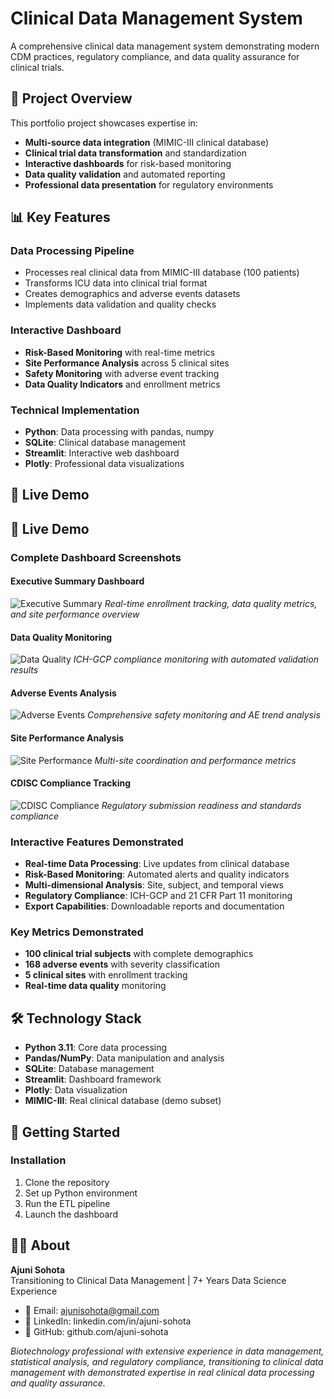 # Clinical Data Management System

A comprehensive clinical data management system demonstrating modern CDM practices, regulatory compliance, and data quality assurance for clinical trials.

## 🎯 Project Overview

This portfolio project showcases expertise in:
- **Multi-source data integration** (MIMIC-III clinical database)
- **Clinical trial data transformation** and standardization
- **Interactive dashboards** for risk-based monitoring
- **Data quality validation** and automated reporting
- **Professional data presentation** for regulatory environments

## 📊 Key Features

### Data Processing Pipeline
- Processes real clinical data from MIMIC-III database (100 patients)
- Transforms ICU data into clinical trial format
- Creates demographics and adverse events datasets
- Implements data validation and quality checks

### Interactive Dashboard
- **Risk-Based Monitoring** with real-time metrics
- **Site Performance Analysis** across 5 clinical sites
- **Safety Monitoring** with adverse event tracking
- **Data Quality Indicators** and enrollment metrics

### Technical Implementation
- **Python**: Data processing with pandas, numpy
- **SQLite**: Clinical database management
- **Streamlit**: Interactive web dashboard
- **Plotly**: Professional data visualizations

## 🚀 Live Demo

## 🚀 Live Demo

### **Complete Dashboard Screenshots**

#### Executive Summary Dashboard
![Executive Summary](assets/dashboard_screenshots/01_executive_summary.png)
*Real-time enrollment tracking, data quality metrics, and site performance overview*

#### Data Quality Monitoring
![Data Quality](assets/dashboard_screenshots/02_data_quality.png)
*ICH-GCP compliance monitoring with automated validation results*

#### Adverse Events Analysis
![Adverse Events](assets/dashboard_screenshots/03_adverse_events.png)
*Comprehensive safety monitoring and AE trend analysis*

#### Site Performance Analysis
![Site Performance](assets/dashboard_screenshots/04_site_performance.png)
*Multi-site coordination and performance metrics*

#### CDISC Compliance Tracking
![CDISC Compliance](assets/dashboard_screenshots/05_cdisc_compliance.png)
*Regulatory submission readiness and standards compliance*

### **Interactive Features Demonstrated**
- **Real-time Data Processing**: Live updates from clinical database
- **Risk-Based Monitoring**: Automated alerts and quality indicators  
- **Multi-dimensional Analysis**: Site, subject, and temporal views
- **Regulatory Compliance**: ICH-GCP and 21 CFR Part 11 monitoring
- **Export Capabilities**: Downloadable reports and documentation

### Key Metrics Demonstrated
- **100 clinical trial subjects** with complete demographics
- **168 adverse events** with severity classification
- **5 clinical sites** with enrollment tracking
- **Real-time data quality** monitoring

## 🛠️ Technology Stack

- **Python 3.11**: Core data processing
- **Pandas/NumPy**: Data manipulation and analysis
- **SQLite**: Database management
- **Streamlit**: Dashboard framework
- **Plotly**: Data visualization
- **MIMIC-III**: Real clinical database (demo subset)

## 🚀 Getting Started

### Installation
1. Clone the repository
2. Set up Python environment
3. Run the ETL pipeline
4. Launch the dashboard

## 👨‍💻 About

**Ajuni Sohota**  
Transitioning to Clinical Data Management | 7+ Years Data Science Experience

- 📧 Email: ajunisohota@gmail.com
- 💼 LinkedIn: linkedin.com/in/ajuni-sohota
- 🔗 GitHub: github.com/ajuni-sohota

*Biotechnology professional with extensive experience in data management, statistical analysis, and regulatory compliance, transitioning to clinical data management with demonstrated expertise in real clinical data processing and quality assurance.*
